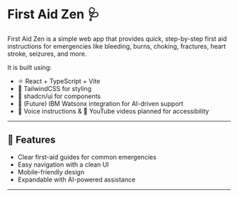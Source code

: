 # First Aid Zen 🩺

First Aid Zen is a simple web app that provides quick, step-by-step first aid instructions for emergencies like bleeding, burns, choking, fractures, heart stroke, seizures, and more.  

It is built using:
- ⚛️ React + TypeScript + Vite  
- 🎨 TailwindCSS for styling  
- 🧩 shadcn/ui for components  
- 🔗 (Future) IBM Watsonx integration for AI-driven support  
- 🎤 Voice instructions & 🎥 YouTube videos planned for accessibility  

---

## 🚀 Features
- Clear first-aid guides for common emergencies  
- Easy navigation with a clean UI  
- Mobile-friendly design  
- Expandable with AI-powered assistance  

---
